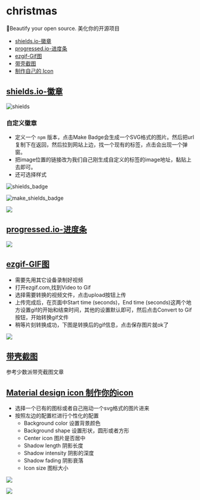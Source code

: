 # christmas
🎄Beautify your open source. 美化你的开源项目

- [shields.io-徽章](http://shields.io/)
- [progressed.io-进度条](https://github.com/fehmicansaglam/progressed.io)
- [ezgif-Gif图](https://ezgif.com/)
- [带壳截图](https://sspai.com/post/27937)
- [制作自己的 Icon ](https://link.jianshu.com/?t=https://android-material-icon-generator.bitdroid.de/)


## [shields.io-徽章](http://shields.io/)

![shields](https://blog-imagess.oss-cn-hangzhou.aliyuncs.com/github/shields.png)

### 自定义徽章

- 定义一个 `npm` 版本，点击Make Badge会生成一个SVG格式的图片。然后把url复制下在返回，然后拉到网站上边，找一个现有的标签，点击会出现一个弹窗。
- 把image位置的链接改为我们自己刚生成自定义的标签的image地址，黏贴上去即可。
- 还可选择样式

![shields_badge](https://blog-imagess.oss-cn-hangzhou.aliyuncs.com/github/shields_badge.png)

![make_shields_badge](https://blog-imagess.oss-cn-hangzhou.aliyuncs.com/github/make_shields_badge.png)

![](https://blog-imagess.oss-cn-hangzhou.aliyuncs.com/github/make_shields_badge_styles.png)

## [progressed.io-进度条](https://github.com/fehmicansaglam/progressed.io)

![](https://blog-imagess.oss-cn-hangzhou.aliyuncs.com/github/progressed.png)

## [ezgif-GIF图](https://ezgif.com/)

- 需要先用其它设备录制好视频
- 打开ezgif.com,找到Video to Gif
- 选择需要转换的视频文件，点击upload按钮上传
- 上传完成后，在页面中Start time (seconds)，End time (seconds)这两个地方设置gif的开始和结束时间，其他的设置默认即可，然后点击Convert to Gif按钮，开始转换gif文件
- 稍等片刻转换成功，下图是转换后的gif信息，点击保存图片就ok了

![](https://blog-imagess.oss-cn-hangzhou.aliyuncs.com/github/ezgif.png)

## [带壳截图](https://sspai.com/post/27937)

参考少数派带壳截图文章

## [Material design icon 制作你的icon](https://link.jianshu.com/?t=https://android-material-icon-generator.bitdroid.de/)


- 选择一个已有的图标或者自己拖动一个svg格式的图片进来
- 按照左边的配置栏进行个性化的配置
	- Background color 设置背景颜色
	- Background shape 设置形状，圆形或者方形
	- Center icon 图片是否居中
	- Shadow length 阴影长度
	- Shadow intensity 阴影的深度
	- Shadow fading 阴影衰落
	- Icon size 图标大小

![](https://blog-imagess.oss-cn-hangzhou.aliyuncs.com/github/design_icon_index.png)

![](https://blog-imagess.oss-cn-hangzhou.aliyuncs.com/github/design_icon.png)
